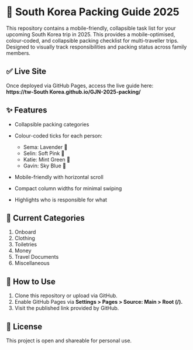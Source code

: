 # 🧳 South Korea Packing Guide 2025

This repository contains a mobile-friendly, collapsible task list for your upcoming South Korea trip in 2025.
This provides a mobile-optimised, colour-coded, and collapsible packing checklist for multi-traveller trips.
Designed to visually track responsibilities and packing status across family members.

## ✅ Live Site

Once deployed via GitHub Pages, access the live guide here:  
**https://tw-South Korea.github.io/GJN-2025-packing/**

## ✨ Features

* Collapsible packing categories
* Colour-coded ticks for each person:

  * Sema: Lavender 💜
  * Selin: Soft Pink 🩷
  * Katie: Mint Green 💚
  * Gavin: Sky Blue 💙

* Mobile-friendly with horizontal scroll
* Compact column widths for minimal swiping
* Highlights who is responsible for what

## 📂 Current Categories

1. Onboard
2. Clothing
3. Toiletries
4. Money
5. Travel Documents
6. Miscellaneous

## 🔧 How to Use

1. Clone this repository or upload via GitHub.
2. Enable GitHub Pages via **Settings > Pages > Source: Main > Root (/).**
3. Visit the published link provided by GitHub.

## 📄 License

This project is open and shareable for personal use.

